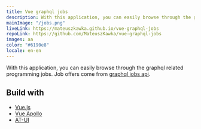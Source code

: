 ```yaml
---
title: Vue graphql jobs
description: With this application, you can easily browse through the graphql related programming jobs. Job offers come from graphql jobs api.
mainImage: "/jobs.png"
liveLink: https://mateuszkawka.github.io/vue-graphql-jobs
repoLink: https://github.com/MateuszKawka/vue-graphql-jobs
images: aa
color: "#6190e8"
locale: en-en
---
```



With this application, you can easily browse through the graphql related programming jobs. Job offers come from [graphql jobs api](https://graphql.jobs/).


## Build with

 * [Vue.js](https://vuejs.org/)
 * [Vue Apollo](https://apollo.vuejs.org/)
 * [AT-UI](https://at-ui.github.io/at-ui/#/en)
